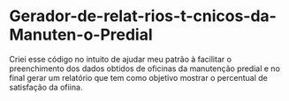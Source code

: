 # Gerador-de-relat-rios-t-cnicos-da-Manuten-o-Predial
Criei esse código no intuito de ajudar meu patrão à facilitar o preenchimento dos dados obtidos de oficinas da manutenção predial e no final gerar um relatório que tem como objetivo mostrar o percentual de satisfação da ofiina.
